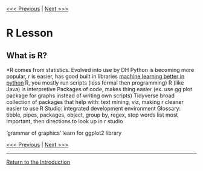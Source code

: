 [<<< Previous](which.md) | [Next >>>](tidytext.md) 

# R Lesson 

## What is  R? 

*R comes from statistics. 
Evolved into use by DH
Python is becoming more popular, r is easier, has good built in libraries 
[machine learning better in python](https://github.com/SouthernMethodistUniversity/think-play-hack)
R, you mostly run scripts (less formal then programming)
R (like Java) is interpretive 
Packages of code, makes thing easier (ex. use gg plot package for graphs instead of writing own scripts)
Tidyverse broad collection of packages that help with: text mining, viz, making r cleaner easier to use
R Studio: integrated development environment 
Glossary: tibble, pipes, packages, object, group by, regex, stop words
list most important, then directions to look up in r studio 

‘grammar of graphics’ learn for ggplot2 library 

[<<< Previous](which.md) | [Next >>>](tidytext.md) 

-----

[Return to the Introduction](https://github.com/DHRISMU/r)